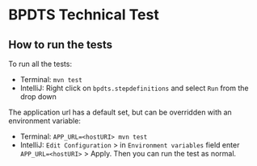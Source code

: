 # BPDTS Technical Test

## How to run the tests
To run all the tests:
* Terminal: `mvn test`
* IntelliJ: Right click on `bpdts.stepdefinitions` and select `Run` from the drop down

The application url has a default set, but can be overridden with an environment variable:
* Terminal: `APP_URL=<hostURI> mvn test` 
* IntelliJ: `Edit Configuration` > in `Environment variables` field enter `APP_URL=<hostURI>` > Apply. Then you can run the test as normal.
